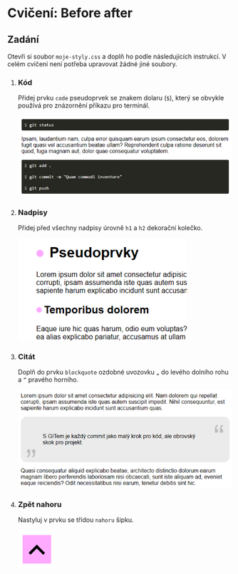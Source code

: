 # Cvičení: Before after

## Zadání

Otevři si soubor `moje-styly.css` a doplň ho podle následujících instrukcí. V celém cvičení není potřeba upravovat žádné jiné soubory.

1. ### Kód

   Přidej prvku `code` pseudoprvek se znakem dolaru (`$`), který se obvykle používá pro znázornění příkazu pro terminál.

   ![](zadani/dolar.png)

1. ### Nadpisy

   Přidej před všechny nadpisy úrovně `h1` a `h2` dekorační kolečko.

   ![](zadani/kolecko.png)

1. ### Citát

   Doplň do prvku `blockquote` ozdobné uvozovku `„` do levého dolního rohu a `“` pravého horního.

   ![](zadani/citat.png)

1. ### Zpět nahoru

   Nastyluj v prvku se třídou `nahoru` šipku.

   ![](zadani/sipka.png)
